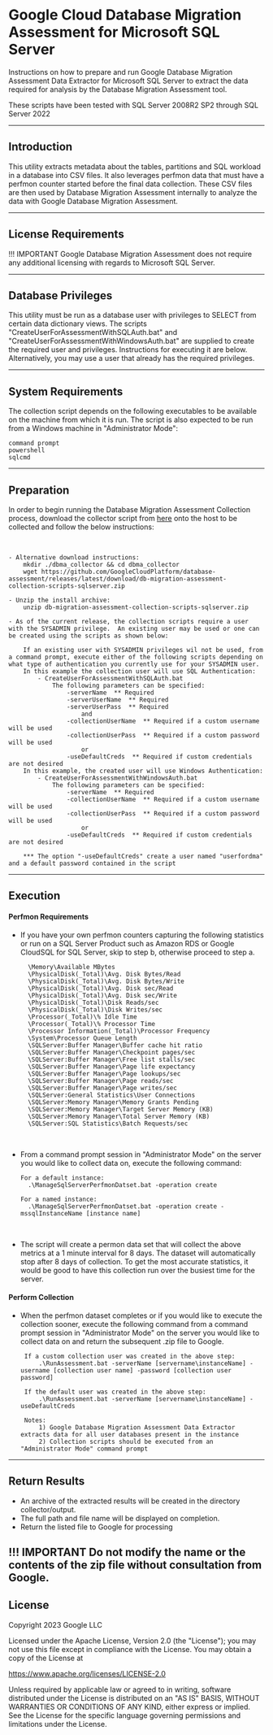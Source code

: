 # Google Cloud Database Migration Assessment for Microsoft SQL Server

Instructions on how to prepare and run Google Database Migration Assessment Data Extractor for Microsoft SQL Server to extract the data required for analysis by the Database Migration Assessment tool.

These scripts have been tested with SQL Server 2008R2 SP2 through SQL Server 2022

---

## Introduction

This utility extracts metadata about the tables, partitions and SQL workload in a database into CSV files. It also leverages perfmon data that must have a perfmon counter started before the final data collection. These CSV files are then used by Database Migration Assessment internally to analyze the data with Google Database Migration Assessment.

---

## License Requirements

!!! IMPORTANT Google Database Migration Assessment does not require any additional licensing with regards to Microsoft SQL Server.

---

## Database Privileges

This utility must be run as a database user with privileges to SELECT from certain data dictionary views. The scripts "CreateUserForAssessmentWithSQLAuth.bat" and "CreateUserForAssessmentWithWindowsAuth.bat" are supplied to create the required user and privileges. Instructions for executing it are below. Alternatively, you may use a user that already has the required privileges.

---

## System Requirements

The collection script depends on the following executables to be available on the machine from which it is run. The script is also expected to be run from a Windows machine in "Administrator Mode":

```shell
command prompt
powershell
sqlcmd
```

---

## Preparation

In order to begin running the Database Migration Assessment Collection process, download the collector script from [here](https://github.com/GoogleCloudPlatform/database-assessment/releases/latest/download/db-migration-assessment-collection-scripts-sqlserver.zip) onto the host to be collected and follow the below instructions:

<br/>

    - Alternative download instructions:
        mkdir ./dbma_collector && cd dbma_collector
        wget https://github.com/GoogleCloudPlatform/database-assessment/releases/latest/download/db-migration-assessment-collection-scripts-sqlserver.zip

    - Unzip the install archive:
        unzip db-migration-assessment-collection-scripts-sqlserver.zip

    - As of the current release, the collection scripts require a user with the SYSADMIN privilege.  An existing user may be used or one can be created using the scripts as shown below:

        If an existing user with SYSADMIN privileges wil not be used, from a command prompt, execute either of the following scripts depending on what type of authentication you currently use for your SYSADMIN user.
        In this example the collection user will use SQL Authentication:
            - CreateUserForAssessmentWithSQLAuth.bat
                The following parameters can be specified:
                    -serverName  ** Required
                    -serverUserName  ** Required
                    -serverUserPass  ** Required
                        and
                    -collectionUserName  ** Required if a custom username will be used
                    -collectionUserPass  ** Required if a custom password will be used
                        or
                    -useDefaultCreds  ** Required if custom credentials are not desired
        In this example, the created user will use Windows Authentication:
            - CreateUserForAssessmentWithWindowsAuth.bat
                The following parameters can be specified:
                    -serverName  ** Required
                    -collectionUserName  ** Required if a custom username will be used
                    -collectionUserPass  ** Required if a custom password will be used
                        or
                    -useDefaultCreds  ** Required if custom credentials are not desired

        *** The option "-useDefaultCreds" create a user named "userfordma" and a default password contained in the script

---

## Execution

#### Perfmon Requirements

- If you have your own perfmon counters capturing the following statistics or run on a SQL Server Product such as Amazon RDS or Google CloudSQL for SQL Server, skip to step b, otherwise proceed to step a.
  <br/>

        \Memory\Available MBytes
        \PhysicalDisk(_Total)\Avg. Disk Bytes/Read
        \PhysicalDisk(_Total)\Avg. Disk Bytes/Write
        \PhysicalDisk(_Total)\Avg. Disk sec/Read
        \PhysicalDisk(_Total)\Avg. Disk sec/Write
        \PhysicalDisk(_Total)\Disk Reads/sec
        \PhysicalDisk(_Total)\Disk Writes/sec
        \Processor(_Total)\% Idle Time
        \Processor(_Total)\% Processor Time
        \Processor Information(_Total)\Processor Frequency
        \System\Processor Queue Length
        \SQLServer:Buffer Manager\Buffer cache hit ratio
        \SQLServer:Buffer Manager\Checkpoint pages/sec
        \SQLServer:Buffer Manager\Free list stalls/sec
        \SQLServer:Buffer Manager\Page life expectancy
        \SQLServer:Buffer Manager\Page lookups/sec
        \SQLServer:Buffer Manager\Page reads/sec
        \SQLServer:Buffer Manager\Page writes/sec
        \SQLServer:General Statistics\User Connections
        \SQLServer:Memory Manager\Memory Grants Pending
        \SQLServer:Memory Manager\Target Server Memory (KB)
        \SQLServer:Memory Manager\Total Server Memory (KB)
        \SQLServer:SQL Statistics\Batch Requests/sec

    <br/>

- From a command prompt session in "Administrator Mode" on the server you would like to collect data on, execute the following command:

      For a default instance:
        .\ManageSqlServerPerfmonDatset.bat -operation create

      For a named instance:
        .\ManageSqlServerPerfmonDatset.bat -operation create -mssqlInstanceName [instance name]

  <br/>

- The script will create a permon data set that will collect the above metrics at a 1 minute interval for 8 days. The dataset will automatically stop after 8 days of collection. To get the most accurate statistics, it would be good to have this collection run over the busiest time for the server.
  <br/>

#### Perform Collection

- When the perfmon dataset completes or if you would like to execute the collection sooner, execute the following command from a command prompt session in "Administrator Mode" on the server you would like to collect data on and return the subsequent .zip file to Google.

       If a custom collection user was created in the above step:
           .\RunAssessment.bat -serverName [servername\instanceName] -username [collection user name] -password [collection user password]

       If the default user was created in the above step:
           .\RunAssessment.bat -serverName [servername\instanceName] -useDefaultCreds

       Notes:
           1) Google Database Migration Assessment Data Extractor extracts data for all user databases present in the instance
           2) Collection scripts should be executed from an "Administrator Mode" command prompt

---

## Return Results

- An archive of the extracted results will be created in the directory collector/output.
- The full path and file name will be displayed on completion.
- Return the listed file to Google for processing

## !!! IMPORTANT Do not modify the name or the contents of the zip file without consultation from Google.

## License

Copyright 2023 Google LLC

Licensed under the Apache License, Version 2.0 (the "License");
you may not use this file except in compliance with the License.
You may obtain a copy of the License at

https://www.apache.org/licenses/LICENSE-2.0

Unless required by applicable law or agreed to in writing, software
distributed under the License is distributed on an "AS IS" BASIS,
WITHOUT WARRANTIES OR CONDITIONS OF ANY KIND, either express or implied.
See the License for the specific language governing permissions and
limitations under the License.
